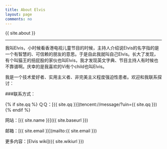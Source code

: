 ```yaml
---
title: About Elvis  
layout: page
comments: no
---
```


{{ site.about }}

----

我叫Elvis，小时候看香港电视儿童节目的时候，主持人介绍说Elvis的名字指的是一个有智慧的、可信赖的朋友的意思。于是自此我就叫自己Elvis。长大了发现，有个叫猫王的扭屁股的家伙也叫Elvis，我才发现英文字典、节目主持人有时候也不靠谱啊。庆幸的是我喜欢的Vi有个child也叫Elvis。

我是一个技术爱好者、实用主义者、非完美主义程度强迫性患者。欢迎和我联系探讨：

###联系方式：

{% if site.qq %}
ＱＱ：[{{ site.qq }}](tencent://message/?uin={{ site.qq }})
{% endif %}

网站：[{{ site.name }}]({{ site.baseurl }})

邮箱：[{{ site.email }}](mailto:{{ site.email }})

更多内容：[Elvis wiki]({{ site.wikiurl }})
